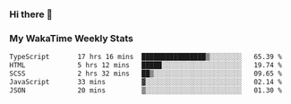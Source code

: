 ### Hi there 👋

<!--
**royschrauwen/royschrauwen** is a ✨ _special_ ✨ repository because its `README.md` (this file) appears on your GitHub profile.

Here are some ideas to get you started:

- 🔭 I’m currently working on ...
- 🌱 I’m currently learning ...
- 👯 I’m looking to collaborate on ...
- 🤔 I’m looking for help with ...
- 💬 Ask me about ...
- 📫 How to reach me: ...
- 😄 Pronouns: ...
- ⚡ Fun fact: ...
-->


### My WakaTime Weekly Stats
<!--START_SECTION:waka-->

```txt
TypeScript       17 hrs 16 mins  ████████████████▒░░░░░░░░   65.39 %
HTML             5 hrs 12 mins   █████░░░░░░░░░░░░░░░░░░░░   19.74 %
SCSS             2 hrs 32 mins   ██▒░░░░░░░░░░░░░░░░░░░░░░   09.65 %
JavaScript       33 mins         ▓░░░░░░░░░░░░░░░░░░░░░░░░   02.14 %
JSON             20 mins         ▒░░░░░░░░░░░░░░░░░░░░░░░░   01.30 %
```

<!--END_SECTION:waka-->
